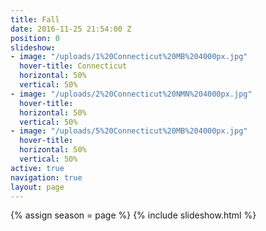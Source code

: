 ```yaml
---
title: Fall
date: 2016-11-25 21:54:00 Z
position: 0
slideshow:
- image: "/uploads/1%20Connecticut%20MB%204000px.jpg"
  hover-title: Connecticut
  horizontal: 50%
  vertical: 50%
- image: "/uploads/2%20Connecticut%20NMN%204000px.jpg"
  hover-title: 
  horizontal: 50%
  vertical: 50%
- image: "/uploads/5%20Connecticut%20MB%204000px.jpg"
  hover-title: 
  horizontal: 50%
  vertical: 50%
active: true
navigation: true
layout: page
---
```


{% assign season = page %}
{% include slideshow.html %}
